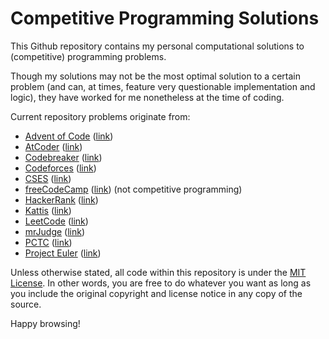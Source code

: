 # Competitive Programming Solutions

This Github repository contains my personal computational solutions to (competitive) programming problems. 

Though my solutions may not be the most optimal solution to a certain problem (and can, at times, feature very questionable implementation and logic), they have worked for me nonetheless at the time of coding.

Current repository problems originate from:
- [Advent of Code](./Advent%20of%20Code) ([link](https://adventofcode.com/))
- [AtCoder](./AtCoder/) ([link](https://atcoder.jp/))
- [Codebreaker](./Codebreaker/) ([link](https://codebreaker.xyz))
- [Codeforces](./Codeforces/) ([link](https://codeforces.com))
- [CSES](./CSES/) ([link](https://cses.fi/))
- [freeCodeCamp](./freeCodeCamp/) ([link](https://www.freecodecamp.org)) (not competitive programming)
- [HackerRank](./HackerRank/) ([link](https://hackerrank.com))
- [Kattis](./Kattis/) ([link](https://open.kattis.com))
- [LeetCode](./LeetCode/) ([link](https://leetcode.com))
- [mrJudge](./mrJudge/) ([link](https://dunjudge.me))
- [PCTC](./PCTC/) ([link](https://pctc.cuttle.org))
- [Project Euler](./Project%20Euler/) ([link](https://projecteuler.net))

Unless otherwise stated, all code within this repository is under the [MIT License](./LICENSE). In other words, you are free to do whatever you want as long as you include the original copyright and license notice in any copy of the source.

Happy browsing!

